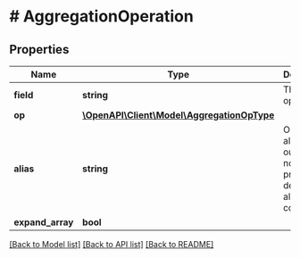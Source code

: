 # # AggregationOperation

## Properties

Name | Type | Description | Notes
------------ | ------------- | ------------- | -------------
**field** | **string** | The field to operate on |
**op** | [**\OpenAPI\Client\Model\AggregationOpType**](AggregationOpType.md) |  |
**alias** | **string** | Optional alias for the output; if not provided, a default alias is computed | [optional]
**expand_array** | **bool** |  | [optional]

[[Back to Model list]](../../README.md#models) [[Back to API list]](../../README.md#endpoints) [[Back to README]](../../README.md)
